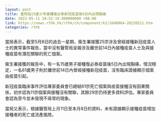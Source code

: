 ```yaml
---
layout: post
title: 當局指15歲少年接種復必泰新冠疫苗後5日內出現胸痛
date: 2022-05-11 18:52:19.000000000 +08:00
link: https://news.rthk.hk/rthk/ch/component/k2/1648064-20220511.htm
categories: rthk
---
```


當局表示，截至5月8日的過去一星期，衞生署接獲25宗涉及曾經接種新冠疫苗人士的異常事件報告，當中沒有醫管局呈報涉及離世前14日內接種疫苗人士及與接種疫苗有潛在關聯的死亡個案。

衞生署接獲的報告中，有一名15歲男子接種復必泰疫苗後5日內出現胸痛，情況穩定，一名61歲男子則於離世前14日內曾經接種新冠疫苗，沒有臨床證據顯示個案由疫苗引起。

新冠疫苗臨床事件評估專家委員會已總結61宗死亡個案與疫苗接種沒有因果關係，初步認為11宗個案與接種沒有關聯，其餘29宗仍待更多資料評估。專家委員會認為至今並未發現不尋常的現象。

當局又表示，根據醫管局上月11日至本月8日的資料，未有證據顯示接種疫苗增加接種者的死亡或流產風險。
